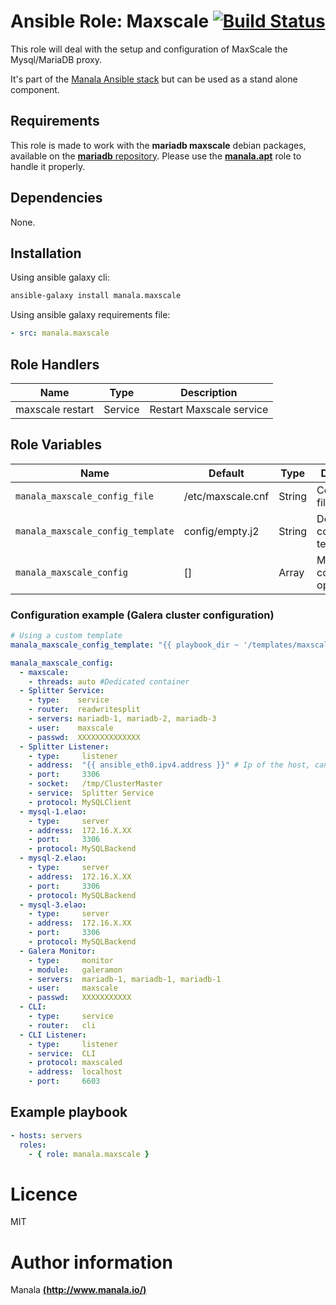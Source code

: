 # Ansible Role: Maxscale [![Build Status](https://travis-ci.org/manala/ansible-role-maxscale.svg?branch=master)](https://travis-ci.org/manala/ansible-role-maxscale)

This role will deal with the setup and configuration of MaxScale the Mysql/MariaDB proxy.

It's part of the [Manala Ansible stack](http://www.manala.io) but can be used as a stand alone component.

## Requirements

This role is made to work with the __mariadb maxscale__ debian packages, available on the [__mariadb__ repository](https://downloads.mariadb.com/MaxScale/).
Please use the [**manala.apt**](https://galaxy.ansible.com/manala/apt/) role to handle it properly.

## Dependencies

None.

## Installation

Using ansible galaxy cli:

```bash
ansible-galaxy install manala.maxscale
```

Using ansible galaxy requirements file:

```yaml
- src: manala.maxscale

```
## Role Handlers

| Name             | Type    | Description              |
| ---------------- | ------- | ------------------------ |
| maxscale restart | Service | Restart Maxscale service |

## Role Variables

| Name                                | Default           | Type   | Description                                            |
| ----------------------------------- | ----------------- | -------| ------------------------------------------------------ |
| `manala_maxscale_config_file`       | /etc/maxscale.cnf | String | Configuration file                                     |
| `manala_maxscale_config_template`   | config/empty.j2   | String | Default configuration template                         |
| `manala_maxscale_config`            | []                | Array  | Maxscale configuration options                         |

### Configuration example (Galera cluster configuration)

```yaml
# Using a custom template
manala_maxscale_config_template: "{{ playbook_dir ~ '/templates/maxscale/custom_template.j2' }}"

manala_maxscale_config:
  - maxscale:
    - threads: auto #Dedicated container
  - Splitter Service:
    - type:    service
    - router:  readwritesplit
    - servers: mariadb-1, mariadb-2, mariadb-3
    - user:    maxscale
    - passwd:  XXXXXXXXXXXXXX
  - Splitter Listener:
    - type:     listener
    - address:  "{{ ansible_eth0.ipv4.address }}" # Ip of the host, can be omit default is listen all interfaces
    - port:     3306
    - socket:   /tmp/ClusterMaster
    - service:  Splitter Service
    - protocol: MySQLClient
  - mysql-1.elao:
    - type:     server
    - address:  172.16.X.XX
    - port:     3306
    - protocol: MySQLBackend
  - mysql-2.elao:
    - type:     server
    - address:  172.16.X.XX
    - port:     3306
    - protocol: MySQLBackend
  - mysql-3.elao:
    - type:     server
    - address:  172.16.X.XX
    - port:     3306
    - protocol: MySQLBackend
  - Galera Monitor:
    - type:     monitor
    - module:   galeramon
    - servers:  mariadb-1, mariadb-1, mariadb-1
    - user:     maxscale
    - passwd:   XXXXXXXXXXX
  - CLI:
    - type:     service
    - router:   cli
  - CLI Listener:
    - type:     listener
    - service:  CLI
    - protocol: maxscaled
    - address:  localhost
    - port:     6603
```

## Example playbook

```yaml
- hosts: servers
  roles:
    - { role: manala.maxscale }
```

# Licence

MIT

# Author information

Manala [**(http://www.manala.io/)**](http://www.manala.io)
